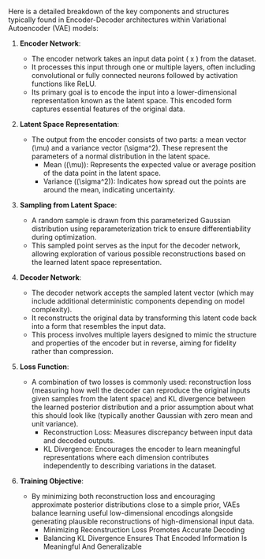 Here is a detailed breakdown of the key components and structures typically found in Encoder-Decoder architectures within Variational Autoencoder (VAE) models:

1. **Encoder Network**:
   - The encoder network takes an input data point \( x \) from the dataset.
   - It processes this input through one or multiple layers, often including convolutional or fully connected neurons followed by activation functions like ReLU.
   - Its primary goal is to encode the input into a lower-dimensional representation known as the latent space. This encoded form captures essential features of the original data.

2. **Latent Space Representation**:
   - The output from the encoder consists of two parts: a mean vector \(\mu\) and a variance vector \(\sigma^2\). These represent the parameters of a normal distribution in the latent space.
     - Mean (\(\mu\)): Represents the expected value or average position of the data point in the latent space.
     - Variance (\(\sigma^2\)): Indicates how spread out the points are around the mean, indicating uncertainty.

3. **Sampling from Latent Space**:
   - A random sample is drawn from this parameterized Gaussian distribution using reparameterization trick to ensure differentiability during optimization.
   - This sampled point serves as the input for the decoder network, allowing exploration of various possible reconstructions based on the learned latent space representation.

4. **Decoder Network**:
   - The decoder network accepts the sampled latent vector (which may include additional deterministic components depending on model complexity).
   - It reconstructs the original data by transforming this latent code back into a form that resembles the input data.
   - This process involves multiple layers designed to mimic the structure and properties of the encoder but in reverse, aiming for fidelity rather than compression.

5. **Loss Function**:
   - A combination of two losses is commonly used: reconstruction loss (measuring how well the decoder can reproduce the original inputs given samples from the latent space) and KL divergence between the learned posterior distribution and a prior assumption about what this should look like (typically another Gaussian with zero mean and unit variance).
     - Reconstruction Loss: Measures discrepancy between input data and decoded outputs.
     - KL Divergence: Encourages the encoder to learn meaningful representations where each dimension contributes independently to describing variations in the dataset.

6. **Training Objective**:
   - By minimizing both reconstruction loss and encouraging approximate posterior distributions close to a simple prior, VAEs balance learning useful low-dimensional encodings alongside generating plausible reconstructions of high-dimensional input data.
     - Minimizing Reconstruction Loss Promotes Accurate Decoding
     - Balancing KL Divergence Ensures That Encoded Information Is Meaningful And Generalizable